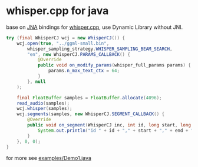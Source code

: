 # whisper.cpp for java

base on [JNA](https://github.com/java-native-access/jna) bindings for [whisper.cpp](https://github.com/ggml-org/whisper.cpp), use Dynamic Library without JNI. 

```java
try (final WhisperCJ wcj = new WhisperCJ()) {
	wcj.open(true, "../ggml-small.bin",
		whisper_sampling_strategy.WHISPER_SAMPLING_BEAM_SEARCH,
		"en", new WhisperCJ.PARAMS_CALLBACK() {
			@Override
			public void on_modify_params(whisper_full_params params) {
				params.n_max_text_ctx = 64;
			}
		}, null
	);

	final FloatBuffer samples = FloatBuffer.allocate(4096);
	read_audio(samples);
	wcj.whisper(samples);
	wcj.segments(samples, new WhisperCJ.SEGMENT_CALLBACK() {
		@Override
		public void on_segment(WhisperCJ inc, int id, long start, long end, String text) {
			System.out.println("id " + id + "," + start + "," + end + " " + text);
		}
	}, 0, 0);
}
```

for more see [examples/Demo1.java](https://github.com/arliweng/whisper.cpp.j/blob/main/src/cpp/whisper/examples/Demo1.java)
